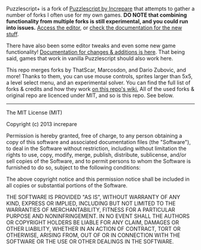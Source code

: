Puzzlescript+ is a fork of [Puzzlescript by Increpare](https://github.com/increpare/PuzzleScript) that attempts to gather a number of forks I often use for my own games. **DO NOTE that combining functionality from multiple forks is still experimental, and you could run into issues.** [Access the editor](https://auroriax.github.io/PuzzleScript/editor.html), or [check the documentation for the new stuff](https://github.com/Auroriax/PuzzleScript/wiki).

There have also been some editor tweaks and even some new game functionality! [Documentation for changes & additions is here](https://github.com/Auroriax/PuzzleScript/wiki). That being said, games that work in vanilla Puzzlescript should also work here.

This repo merges forks by ThatScar, Marcosdon, and Dario Zubovic, and more! Thanks to them, you can use mouse controls, sprites larger than 5x5, a level select menu, and an experimental solver. You can find the full list of forks & credits and how they work [on this repo's wiki.](https://github.com/Auroriax/PuzzleScript/wiki/Merged-forks) All of the used forks & original repo are licenced under MIT, and so is this repo. See below.

-------

The MIT License (MIT)

Copyright (c) 2013 increpare

Permission is hereby granted, free of charge, to any person obtaining a copy of this software and associated documentation files (the "Software"), to deal in the Software without restriction, including without limitation the rights to use, copy, modify, merge, publish, distribute, sublicense, and/or sell copies of the Software, and to permit persons to whom the Software is furnished to do so, subject to the following conditions:

The above copyright notice and this permission notice shall be included in all copies or substantial portions of the Software.

THE SOFTWARE IS PROVIDED "AS IS", WITHOUT WARRANTY OF ANY KIND, EXPRESS OR IMPLIED, INCLUDING BUT NOT LIMITED TO THE WARRANTIES OF MERCHANTABILITY, FITNESS FOR A PARTICULAR PURPOSE AND NONINFRINGEMENT. IN NO EVENT SHALL THE AUTHORS OR COPYRIGHT HOLDERS BE LIABLE FOR ANY CLAIM, DAMAGES OR OTHER LIABILITY, WHETHER IN AN ACTION OF CONTRACT, TORT OR OTHERWISE, ARISING FROM, OUT OF OR IN CONNECTION WITH THE SOFTWARE OR THE USE OR OTHER DEALINGS IN THE SOFTWARE.
